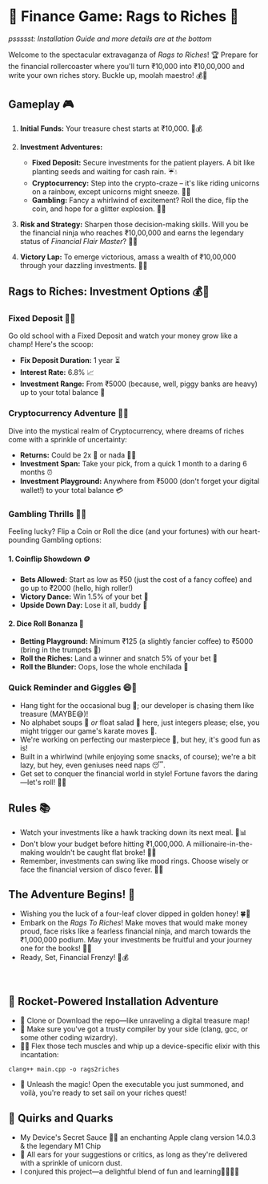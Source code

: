 # 💸 Finance Game: Rags to Riches 🌟

*pssssst: Installation Guide and more details are at the bottom*

Welcome to the spectacular extravaganza of *Rags to Riches*! 🏆 Prepare for the financial rollercoaster where you'll turn ₹10,000 into ₹10,00,000 and write your own riches story. Buckle up, moolah maestro! 💰💼

## Gameplay 🎮

1. **Initial Funds:** Your treasure chest starts at ₹10,000. 🏰💰

2. **Investment Adventures:**
   - **Fixed Deposit:** Secure investments for the patient players. A bit like planting seeds and waiting for cash rain. ☔💧
   - **Cryptocurrency:** Step into the crypto-craze – it's like riding unicorns on a rainbow, except unicorns might sneeze. 🦄🌈
   - **Gambling:** Fancy a whirlwind of excitement? Roll the dice, flip the coin, and hope for a glitter explosion. 🎲💥

3. **Risk and Strategy:** Sharpen those decision-making skills. Will you be the financial ninja who reaches ₹10,00,000 and earns the legendary status of *Financial Flair Master*? 🥋🎩

4. **Victory Lap:** To emerge victorious, amass a wealth of ₹10,00,000 through your dazzling investments. 🚀🏁

## Rags to Riches: Investment Options 💰🎩

### Fixed Deposit 🏦💼

Go old school with a Fixed Deposit and watch your money grow like a champ! Here's the scoop:

- **Fix Deposit Duration:** 1 year ⏳
- **Interest Rate:** 6.8% 📈
- **Investment Range:** From ₹5000 (because, well, piggy banks are heavy) up to your total balance 💸

### Cryptocurrency Adventure 🚀🌐

Dive into the mystical realm of Cryptocurrency, where dreams of riches come with a sprinkle of uncertainty:

- **Returns:** Could be 2x 🤑 or nada 🙅‍♂️
- **Investment Span:** Take your pick, from a quick 1 month to a daring 6 months ⏰
- **Investment Playground:** Anywhere from ₹5000 (don't forget your digital wallet!) to your total balance 💳

### Gambling Thrills 🎰🎲

Feeling lucky? Flip a Coin or Roll the dice (and your fortunes) with our heart-pounding Gambling options:

#### 1. Coinflip Showdown 🪙

- **Bets Allowed:** Start as low as ₹50 (just the cost of a fancy coffee) and go up to ₹2000 (hello, high roller!)
- **Victory Dance:** Win 1.5% of your bet 💃
- **Upside Down Day:** Lose it all, buddy 🙈

#### 2. Dice Roll Bonanza 🎲

- **Betting Playground:** Minimum ₹125 (a slightly fancier coffee) to ₹5000 (bring in the trumpets 🎺)
- **Roll the Riches:** Land a winner and snatch 5% of your bet 🎉
- **Roll the Blunder:** Oops, lose the whole enchilada 🌯

### Quick Reminder and Giggles 😄📝

- Hang tight for the occasional bug 🐜; our developer is chasing them like treasure (MAYBE😅)!
- No alphabet soups 🍜 *or* float salad 🥗 here, just integers please; else, you might trigger our game's karate moves 🥋.
- We're working on perfecting our masterpiece 🎨, but hey, it's good fun as is!
- Built in a whirlwind (while enjoying some snacks, of course); we're a bit lazy, but hey, even geniuses need naps 😴.
- Get set to conquer the financial world in style! Fortune favors the daring—let's roll! 🚀🤑

## Rules 📚

- Watch your investments like a hawk tracking down its next meal. 🦅📊
- Don't blow your budget before hitting ₹1,000,000. A millionaire-in-the-making wouldn't be caught flat broke! 💸💥
- Remember, investments can swing like mood rings. Choose wisely or face the financial version of disco fever. 🕺💡

## The Adventure Begins! 🌌

- Wishing you the luck of a four-leaf clover dipped in golden honey! 🍀🍯
- Embark on the *Rags To Riches*! Make moves that would make money proud, face risks like a fearless financial ninja, and march towards the ₹1,000,000 podium. May your investments be fruitful and your journey one for the books! 📘✨
- Ready, Set, Financial Frenzy! 🚀💰

<br>

## 🚀 Rocket-Powered Installation Adventure
- 🧬 Clone or Download the repo—like unraveling a digital treasure map!
- 🎨 Make sure you've got a trusty compiler by your side (clang, gcc, or some other coding wizardry).
- 🏋️‍♂️ Flex those tech muscles and whip up a device-specific elixir with this incantation:
```shell
clang++ main.cpp -o rags2riches
```
- 🎉 Unleash the magic! Open the executable you just summoned, and voilà, you're ready to set sail on your riches quest!

## 🎉 Quirks and Quarks
- My Device's Secret Sauce 🍏🔮 an enchanting Apple clang version 14.0.3 & the legendary M1 Chip
- 🎤 All ears for your suggestions or critics, as long as they're delivered with a sprinkle of unicorn dust.
- I conjured this project—a delightful blend of fun and learning🧙‍♂️🔮📜